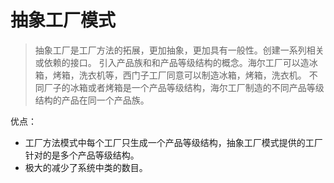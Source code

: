 # 抽象工厂模式

> 抽象工厂是工厂方法的拓展，更加抽象，更加具有一般性。创建一系列相关或依赖的接口。
> 引入产品族和和产品等级结构的概念。海尔工厂可以造冰箱，烤箱，洗衣机等，西门子工厂同意可以制造冰箱，烤箱，洗衣机。
不同厂子的冰箱或者烤箱是一个产品等级结构，海尔工厂制造的不同产品等级结构的产品在同一个产品族。

优点：

- 工厂方法模式中每个工厂只生成一个产品等级结构，抽象工厂模式提供的工厂针对的是多个产品等级结构。
- 极大的减少了系统中类的数目。